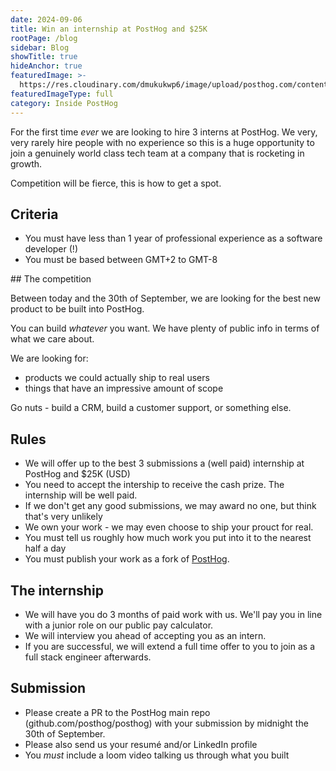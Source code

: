 ```yaml
---
date: 2024-09-06
title: Win an internship at PostHog and $25K
rootPage: /blog
sidebar: Blog
showTitle: true
hideAnchor: true
featuredImage: >-
  https://res.cloudinary.com/dmukukwp6/image/upload/posthog.com/contents/images/blog/migrating-hog.png
featuredImageType: full
category: Inside PostHog
---
```


For the first time _ever_ we are looking to hire 3 interns at PostHog. We very, very rarely hire people with no experience so this is a huge opportunity to join a genuinely world class tech team at a company that is rocketing in growth.

Competition will be fierce, this is how to get a spot.

## Criteria

* You must have less than 1 year of professional experience as a software developer (!)
* You must be based between GMT+2 to GMT-8

## The competition

Between today and the 30th of September, we are looking for the best new product to be built into PostHog.

You can build _whatever_ you want. We have plenty of public info in terms of what we care about.

We are looking for:

* products we could actually ship to real users
* things that have an impressive amount of scope

Go nuts - build a CRM, build a customer support, or something else.

## Rules

* We will offer up to the best 3 submissions a (well paid) internship at PostHog and $25K (USD)
* You need to accept the intership to receive the cash prize. The internship will be well paid.
* If we don't get any good submissions, we may award no one, but think that's very unlikely
* We own your work - we may even choose to ship your prouct for real.
* You must tell us roughly how much work you put into it to the nearest half a day
* You must publish your work as a fork of [PostHog](https://github.com/PostHog/posthog).

## The internship

* We will have you do 3 months of paid work with us. We'll pay you in line with a junior role on our public pay calculator.
* We will interview you ahead of accepting you as an intern.
* If you are successful, we will extend a full time offer to you to join as a full stack engineer afterwards.

## Submission

* Please create a PR to the PostHog main repo (github.com/posthog/posthog) with your submission by midnight the 30th of September.
* Please also send us your resumé and/or LinkedIn profile
* You _must_ include a loom video talking us through what you built

